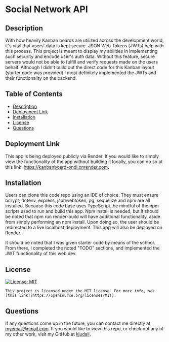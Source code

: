 # Social Network API

## Description
With how heavily Kanban boards are utilized across the development world, it's vital that users' data is kept secure. JSON Web Tokens (JWTs) help with this process. This project is meant to display my abilities in implementing such security and encode user's auth data. Without this feature, secure servers would not be able to fulfill and verify requests made on the users behalf. Although I didn't build out the direct code for this Kanban layout (starter code was provided) I most definitely implemented the JWTs and their functionality on the backend.

## Table of Contents

- [Description](#description)
- [Deployment Link](#deployment)
- [Installation](#installation)
- [License](#license)
- [Questions](#questions)

## Deployment Link

This app is being deployed publicly via Render. If you would like to simply view the functionality of the app without building it locally, you can do so at this link: https://kanbanboard-ondi.onrender.com.

## Installation

Users can clone this code repo using an IDE of choice. They must ensure bcrypt, dotenv, express, jsonwebtoken, pg, sequelize and npm are all installed. Because this code base uses TypeScript, be mindful of the npm scripts used to run and build this app. Npm install is needed, but it should be noted that npm run render-build will have additional functionality, aside from simply performing an npm install. Upon doing so, the user should be redirected to a live localhost deployment. This app will also be deployed on Render.

It should be noted that I was given starter code by means of the school. From there, I completed the noted "TODO" sections, and implemented the JWT functionality of this web dev.

## License

[![License: MIT](https://img.shields.io/badge/License-MIT-yellow.svg)](https://opensource.org/licenses/MIT)

    This project is licensed under the MIT license. For more info, see [this link](https://opensource.org/licenses/MIT).

## Questions

If any questions come up in the future, you can contact me directly at myemail@gmail.com. If you would like to view this repo, or check out any of my other work, visit my GitHub at [kjudall](https://github.com/kjudall/).
